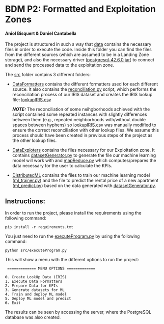 # BDM P2: Formatted and Exploitation Zones

#### Aniol Bisquert & Daniel Cantabella

The project is structured in such a way that [data](data) contains the necessary files in order to execute the code.
Inside this folder you can find the files from the different sources (which are assumed to be in a Landing Zone storage), 
and also the necessary driver ([postgresql-42.6.0.jar](data%2Fpostgresql-42.6.0.jar)) to connect and send the processed
data to the exploitation zone.

The [src](src) folder contains 3 different folders:
* [DataFormatters](src%2FDataFormatters) contains the different formatters used for each different source. 
It also contains the [reconciliation.py](src%2FDataFormatters%2Freconciliation.py) script, which performs the 
reconciliation process of our IRIS dataset and creates the IRIS lookup file: [lookupIRIS.csv](data%2Flookup_tables%2FlookupIRIS.csv)

    **_NOTE:_** The reconciliation of some neihgborhoods achieved with the script contained some repeated instances with slightly differences between 
them (e.g., repeated neighborhoods with/without double spaces between hyphens)
so [lookupIRIS.csv](data%2Flookup_tables%2FlookupIRIS.csv) was manually modified to ensure the correct reconciliation 
with other lookup files. We assume this process should have been created in previous steps of the project as the other lookup files.

* [DataExploters](src%2FDataExploters) contains the files necessary for our Exploitation zone. It contains 
[datasetGenerator.py](src%2FDataExploters%2FdatasetGenerator.py) to generate the file our machine learning model will work with and 
[mapReduce.py](src%2FDataExploters%2FmapReduce.py) which computes/prepares the data necessary for the user to calculate the KPIs.
* [DistributedML](src%2FDistributedML) contains the files to train our machine learning model ([ml_trainer.py](src%2FDistributedML%2Fml_trainer.py))
and the file to predict the rental price of a new apartment ([ml_predict.py](src%2FDistributedML%2Fml_predict.py)) based on the data generated with [datasetGenerator.py](src%2FDataExploters%2FdatasetGenerator.py).

## Instructions:
In order to run the project, please install the requirements using the following command:

```pip install -r requirements.txt```

You just need to run the [executeProgram.py](src%2FexecuteProgram.py) by using the following command:

```python src/executeProgram.py```

This will show a menu with the different options to run the project:
```
 ============= MENU OPTIONS =============

0. Create LookUp Data (IRIS)
1. Execute Data Formatters
2. Prepare Data for KPIs
3. Generate datasets for ML
4. Train and deploy ML model
5. Deploy ML model and predict
6. Exit
```

The results can be seen by accessing the server, where the PostgreSQL database was also created.